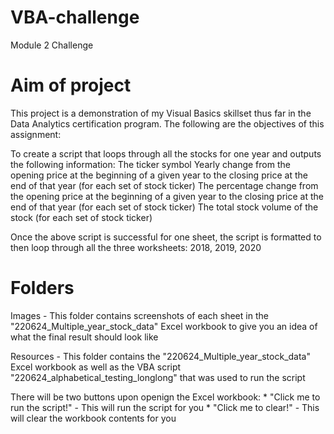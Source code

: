 # VBA-challenge
Module 2 Challenge

# Aim of project 
   This project is a demonstration of my Visual Basics skillset thus far in the Data Analytics certification program.
   The following are the objectives of this assignment:
    
To create a script that loops through all the stocks for one year and outputs the following information:
   The ticker symbol
   Yearly change from the opening price at the beginning of a given year to the closing price at the end of that year (for each set of stock ticker)
   The percentage change from the opening price at the beginning of a given year to the closing price at the end of that year (for each set of stock ticker)
   The total stock volume of the stock (for each set of stock ticker)
    
Once the above script is successful for one sheet, the script is formatted to then loop through all the three worksheets: 2018, 2019, 2020

# Folders
   Images - This folder contains screenshots of each sheet in the "220624_Multiple_year_stock_data" Excel workbook to give you an idea of what the final result should      look like
   
   Resources - This folder contains the "220624_Multiple_year_stock_data" Excel workbook as well as the VBA script "220624_alphabetical_testing_longlong" that was used      to run the script
    
   There will be two buttons upon openign the Excel workbook:
        * "Click me to run the script!" - This will run the script for you
        * "Click me to clear!" - This will clear the workbook contents for you
